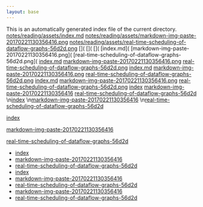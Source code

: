 ```yaml
---
layout: base
---
```


This is an automatically generated index file of the current directory.
[notes/reading/assets/index.md](notes/reading/assets/notes/reading/assets/index.md)
[notes/reading/assets/markdown-img-paste-20170221130356416.png](notes/reading/assets/notes/reading/assets/markdown-img-paste-20170221130356416.png)
[notes/reading/assets/real-time-scheduling-of-dataflow-graphs-56d2d.png](notes/reading/assets/notes/reading/assets/real-time-scheduling-of-dataflow-graphs-56d2d.png)
[](
[](
[](
[index.md](
[markdown-img-paste-20170221130356416.png](
[real-time-scheduling-of-dataflow-graphs-56d2d.png](
[index.md]()
[markdown-img-paste-20170221130356416.png]()
[real-time-scheduling-of-dataflow-graphs-56d2d.png]()
[index.md](notes/reading/assets/index.md)
[markdown-img-paste-20170221130356416.png](notes/reading/assets/markdown-img-paste-20170221130356416.png)
[real-time-scheduling-of-dataflow-graphs-56d2d.png](notes/reading/assets/real-time-scheduling-of-dataflow-graphs-56d2d.png)
[index.md](notes/reading/assets/index.html)
[markdown-img-paste-20170221130356416.png](notes/reading/assets/markdown-img-paste-20170221130356416.html)
[real-time-scheduling-of-dataflow-graphs-56d2d.png](notes/reading/assets/real-time-scheduling-of-dataflow-graphs-56d2d.html)
[index](notes/reading/assets/index.html)
[markdown-img-paste-20170221130356416](notes/reading/assets/markdown-img-paste-20170221130356416.html)
[real-time-scheduling-of-dataflow-graphs-56d2d](notes/reading/assets/real-time-scheduling-of-dataflow-graphs-56d2d.html)
\n[index](notes/reading/assets/index.html)
\n[markdown-img-paste-20170221130356416](notes/reading/assets/markdown-img-paste-20170221130356416.html)
\n[real-time-scheduling-of-dataflow-graphs-56d2d](notes/reading/assets/real-time-scheduling-of-dataflow-graphs-56d2d.html)

[index](notes/reading/assets/index.html)

[markdown-img-paste-20170221130356416](notes/reading/assets/markdown-img-paste-20170221130356416.html)

[real-time-scheduling-of-dataflow-graphs-56d2d](notes/reading/assets/real-time-scheduling-of-dataflow-graphs-56d2d.html)
- [index](notes/reading/assets/index.html)
- [markdown-img-paste-20170221130356416](notes/reading/assets/markdown-img-paste-20170221130356416.html)
- [real-time-scheduling-of-dataflow-graphs-56d2d](notes/reading/assets/real-time-scheduling-of-dataflow-graphs-56d2d.html)
- [index](notes/reading/assets/index.html)
- [markdown-img-paste-20170221130356416](notes/reading/assets/markdown-img-paste-20170221130356416.html)
- [real-time-scheduling-of-dataflow-graphs-56d2d](notes/reading/assets/real-time-scheduling-of-dataflow-graphs-56d2d.html)
- [markdown-img-paste-20170221130356416](notes/reading/assets/markdown-img-paste-20170221130356416.html)
- [real-time-scheduling-of-dataflow-graphs-56d2d](notes/reading/assets/real-time-scheduling-of-dataflow-graphs-56d2d.html)
